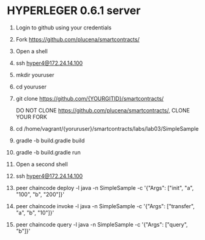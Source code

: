 HYPERLEGER 0.6.1 server
================================

1. Login to github using your credentials

2. Fork https://github.com/plucena/smartcontracts/

3. Open a shell  
  
4. ssh hyper4@172.24.14.100
      
5. mkdir youruser

6. cd youruser

7. git clone https://github.com/{YOURGITID}/smartcontracts/  

   DO NOT CLONE https://github.com/plucena/smartcontracts/, CLONE YOUR FORK

8. cd /home/vagrant/{yoruruser}/smartcontracts/labs/lab03/SimpleSample

9. gradle -b build.gradle build

10. gradle -b build.gradle run


11. Open a second shell   

12. ssh hyper4@172.24.14.100
     
13. peer chaincode deploy -l java -n SimpleSample -c '{"Args": ["init", "a", "100", "b", "200"]}'

14. peer chaincode invoke -l java -n SimpleSample -c '{"Args": ["transfer", "a", "b", "10"]}'

15. peer chaincode query -l java -n SimpleSample -c '{"Args": ["query", "b"]}'



